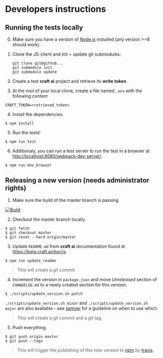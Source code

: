 # Developers instructions #

## Running the tests locally ##

0. Make sure you have a version of [Node.js](https://nodejs.org) installed (any version >=8 should work).
1. Clone the JS-client and init + update git submodules:
   ```
   git clone git@github...
   git submodule init
   git submodule update
   ```

2. Create a test **craft ai** project and retrieve its **write token**.
3. At the root of your local clone, create a file named `.env` with the following content

  ```
  CRAFT_TOKEN=<retrieved_token>
  ```

4. Install the dependencies.

  ```console
  $ npm install
  ```

5. Run the tests!

  ```console
  $ npm run test
  ```

6. Additionaly, you can run a test server to run the test in a browser at <http://localhost:8080/webpack-dev-server/>.

  ```console
  $ npm run dev_browser
  ```

## Releasing a new version (needs administrator rights) ##

1. Make sure the build of the master branch is passing.

  [![Build](https://img.shields.io/travis/craft-ai/craft-ai-client-js/master.svg?style=flat-square)](https://travis-ci.org/craft-ai/craft-ai-client-js)

2. Checkout the master branch locally.

  ```console
  $ git fetch
  $ git checkout master
  $ git reset --hard origin/master
  ```

3. Update `README.md` from **craft ai** documentation found
   at <https://beta.craft.ai/doc/js>.

  ```console
  $ npm run update_readme
  ```

  > This will create a git commit.

4. Increment the version in `package.json` and move _Unreleased_ section
   of `CHANGELOG.md` to a newly created section for this version.

  ```console
  $ ./scripts/update_version.sh patch
  ```

  `./scripts/update_version.sh minor` and `./scripts/update_version.sh major` are
  also available - see [semver](http://semver.org) for a guideline on when to
  use which.

  > This will create a git commit and a git tag.

5. Push everything.

  ```console
  $ git push origin master
  $ git push --tags
  ```

  > This will trigger the publishing of this new version to [npm](https://www.npmjs.com/package/craft-ai) by [travis](https://travis-ci.org/craft-ai/craft-ai-client-js).
